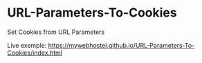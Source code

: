 # URL-Parameters-To-Cookies
Set Cookies from URL Parameters

Live exemple: https://mywebhostel.github.io/URL-Parameters-To-Cookies/index.html
